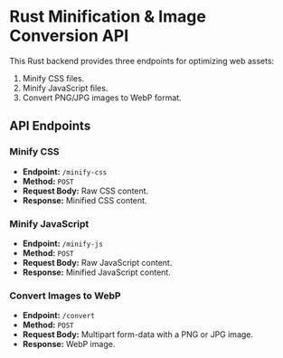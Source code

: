 # Rust Minification & Image Conversion API

This Rust backend provides three endpoints for optimizing web assets:

1. Minify CSS files.
2. Minify JavaScript files.
3. Convert PNG/JPG images to WebP format.

## API Endpoints

### Minify CSS

- **Endpoint:** `/minify-css`
- **Method:** `POST`
- **Request Body:** Raw CSS content.
- **Response:** Minified CSS content.

### Minify JavaScript

- **Endpoint:** `/minify-js`
- **Method:** `POST`
- **Request Body:** Raw JavaScript content.
- **Response:** Minified JavaScript content.

### Convert Images to WebP

- **Endpoint:** `/convert`
- **Method:** `POST`
- **Request Body:** Multipart form-data with a PNG or JPG image.
- **Response:** WebP image.